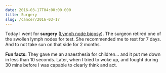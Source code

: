 ```yaml
---
date: 2016-03-17T04:00:00.000
title: Surgery
slug: /cancer/2016-03-17
---
```


Today I went for **surgery** ([Lymph node biopsy](https://www.nlm.nih.gov/medlineplus/ency/article/003933.htm)). The surgeon retired one of the swollen lymph nodes for test. She recommended me to rest for 7 days. And to not take sun on that side for 2 months.

**Fun facts:** They gave me an anaesthesia for children… and it put me down in less than 10 seconds. Later, when I tried to woke up, and fought during 30 mins before I was capable to clearly think and act.
